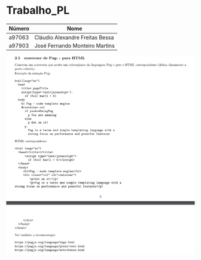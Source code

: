 # Trabalho_PL

|Número | Nome |
| --- | --- |
| a97063 | Cláudio Alexandre Freitas Bessa |
| a97903 | José Fernando Monteiro Martins |

![statement](statement.png)
